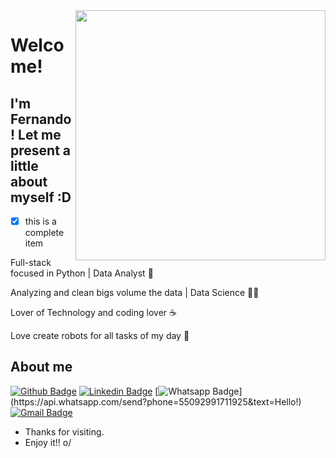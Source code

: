 <img align="right" width="400" height="400" src="https://github.com/account">
 
# Welcome!
## I'm Fernando! Let me present a little about myself :D

- [x] this is a complete item

Full-stack focused in Python | Data Analyst :robot:

Analyzing and clean bigs volume the data | Data Science :man_technologist:

Lover of Technology and coding lover :coffee:

Love create robots for all tasks of my day :rocket: 
 
 
## About me

[![Github Badge](https://img.shields.io/badge/-Github-000?style=flat-square&logo=Github&logoColor=white&link=https://github.com/fmarinhop)](https://github.com/fmarinhop)
[![Linkedin Badge](https://img.shields.io/badge/-LinkedIn-blue?style=flat-square&logo=Linkedin&logoColor=white&link=https://www.linkedin.com/in/fernandotimcsalpi/)](https://www.linkedin.com/in/fernandotimcsalpi/)
[![Whatsapp Badge](https://img.shields.io/badge/-Whatsapp-4CA143?style=flat-square&labelColor=4CA143&logo=whatsapp&logoColor=white&link=https://api.whatsapp.com/send?phone=55092991711925&text=Hello!)](https://api.whatsapp.com/send?phone=55092991711925&text=Hello!)
[![Gmail Badge](https://img.shields.io/badge/-Gmail-c14438?style=flat-square&logo=Gmail&logoColor=white&link=mailto:fernando.paiva@gmail.com)](mailto:fernando.paiva@gmail.com)
 
- Thanks for visiting. 
- Enjoy it!! o/
